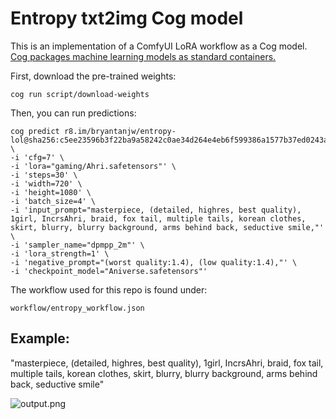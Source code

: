 # Entropy txt2img Cog model

This is an implementation of a ComfyUI LoRA workflow as a Cog model. [Cog packages machine learning models as standard containers.](https://github.com/replicate/cog)

First, download the pre-trained weights:

    cog run script/download-weights

Then, you can run predictions:

    cog predict r8.im/bryantanjw/entropy-lol@sha256:c5ee23596b3f22ba9a58242c0ae34d264e4eb6f599386a1577b37ed0243a1870 \
    -i 'cfg=7' \
    -i 'lora="gaming/Ahri.safetensors"' \
    -i 'steps=30' \
    -i 'width=720' \
    -i 'height=1080' \
    -i 'batch_size=4' \
    -i 'input_prompt="masterpiece, (detailed, highres, best quality), 1girl, IncrsAhri, braid, fox tail, multiple tails, korean clothes, skirt, blurry, blurry background, arms behind back, seductive smile,"' \
    -i 'sampler_name="dpmpp_2m"' \
    -i 'lora_strength=1' \
    -i 'negative_prompt="(worst quality:1.4), (low quality:1.4),"' \
    -i 'checkpoint_model="Aniverse.safetensors"'
  

The workflow used for this repo is found under:

    workflow/entropy_workflow.json

## Example:

"masterpiece, (detailed, highres, best quality), 1girl, IncrsAhri, braid, fox tail, multiple tails, korean clothes, skirt, blurry, blurry background, arms behind back, seductive smile"

![output.png](https://cdn.sanity.io/images/6jp747p1/production/af008d550a4fd488f3eb6800731bde89980c5995-1536x2160.png)
